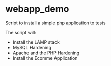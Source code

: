 # webapp_demo
Script to install a simple php application to tests

The script will:
* Install the LAMP stack
* MySQL Hardening
* Apache and the PHP Hardening
* Install the Ecomme Application
